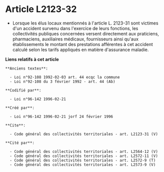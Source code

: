 # Article L2123-32

- Lorsque les élus locaux mentionnés à l'article L. 2123-31 sont victimes d'un accident survenu dans l'exercice de leurs
fonctions, les collectivités publiques concernées versent directement aux praticiens, pharmaciens, auxiliaires médicaux,
fournisseurs ainsi qu'aux établissements le montant des prestations afférentes à cet accident calculé selon les tarifs
appliqués en matière d'assurance maladie.

**Liens relatifs à cet article**

	**Anciens textes**:

	  - Loi n°92-108 1992-02-03 art. 44 ecqc la commune
	  - Loi n°92-108 du 3 février 1992 - art. 44 (Ab)

	**Codifié par**:

	  - Loi n°96-142 1996-02-21

	**Créé par**:

	  - Loi n°96-142 1996-02-21 jorf 24 février 1996

	**Cite**:

	  - Code général des collectivités territoriales - art. L2123-31 (V)

	**Cité par**:

	  - Code général des collectivités territoriales - art. L2564-12 (V)
	  - Code général des collectivités territoriales - art. L2572-11 (V)
	  - Code général des collectivités territoriales - art. L2572-9 (T)
	  - Code général des collectivités territoriales - art. L2573-9 (V)
